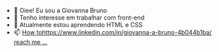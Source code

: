 - 👋 Oiee! Eu sou a Giovanna Bruno 
- 👀 Tenho interesse em trabalhar com front-end 
- 🌱 Atualmente estou aprendendo HTML e CSS 
- 📫 [How tohttps://www.linkedin.com/in/giovanna-a-bruno-4b044b1ba/ reach me ...](https://www.linkedin.com/in/giovanna-a-bruno-4b044b1ba/)


<!---
Giihbruno/Giihbruno is a ✨ special ✨ repository because its `README.md` (this file) appears on your GitHub profile.
You can click the Preview link to take a look at your changes.
--->
